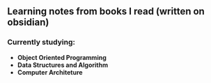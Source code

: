 ## Learning notes from books I read (written on obsidian)
### Currently studying:
- **Object Oriented Programming**
- **Data Structures and Algorithm**
- **Computer Architeture**
